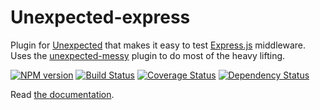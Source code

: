 Unexpected-express
==================

Plugin for [Unexpected](https://github.com/unexpectedjs/unexpected) that makes it easy to test [Express.js](https://github.com/visionmedia/express/) middleware. Uses the [unexpected-messy](https://github.com/unexpectedjs/unexpected-messy) plugin to do most of the heavy lifting.

[![NPM version](https://badge.fury.io/js/unexpected-express.svg)](http://badge.fury.io/js/unexpected-express)
[![Build Status](https://travis-ci.org/unexpectedjs/unexpected-express.svg?branch=master)](https://travis-ci.org/unexpectedjs/unexpected-express)
[![Coverage Status](https://coveralls.io/repos/unexpectedjs/unexpected-express/badge.svg)](https://coveralls.io/r/unexpectedjs/unexpected-express)
[![Dependency Status](https://david-dm.org/unexpectedjs/unexpected-express.svg)](https://david-dm.org/unexpectedjs/unexpected-express)

Read [the documentation](http://unexpected.js.org/unexpected-express/).
